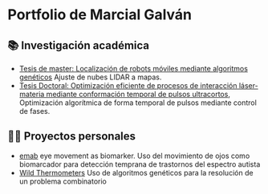 # Portfolio de Marcial Galván  

## 📚 Investigación académica
 - [Tesis de master: Localización de robots móviles mediante algoritmos genéticos]([Master-Thesis-Robot-Localization](https://github.com/MarcialGalvan/Master-Thesis-Robot-Localization)) Ajuste de nubes LIDAR a mapas.
 - [Tesis Doctoral: Optimización eficiente de procesos de interacción láser-materia mediante conformación temporal de pulsos ultracortos](https://github.com/MarcialGalvan/PhD-Thesis-Laser-Matter-Optimization), Optimización algorítmica de forma temporal de pulsos mediante control de fases.

## 👨‍💻 Proyectos personales

 - [emab](https://github.com/MarcialGalvan/emab) eye movement as biomarker. Uso del movimiento de ojos como biomarcador para detección temprana de trastornos del espectro autista
 - [Wild Thermometers](https://github.com/MarcialGalvan/Wild_Thermometers) Uso de algoritmos genéticos para la resolución de un problema combinatorio
